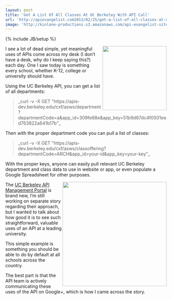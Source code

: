 ```yaml
---
layout: post
title: 'Get A List Of All Classes At UC Berkeley With API Call'
url: 'http://apievangelist.com2013/02/25/get-a-list-of-all-classes-at-uc-berkeley-with-api-call/'
image: 'http://kinlane-productions.s3.amazonaws.com/api-evangelist-site/blog/berkeley-api-central.png'
---
```

{% include JB/setup %}
<p>
     <a href="https://developer.berkeley.edu/" target="_blank"><img src="https://s3.amazonaws.com/kinlane-productions/api-evangelist/university/uc-berkeley/berkeley-api-central.png"  width="200" align="right" /></a>
</p>
<p>
     I see a lot of dead simple, yet meaningful uses of APIs come across my desk (I don’t have a desk, why do I keep saying this?) each day. One I saw today is something every school, whether K-12, college or university should have.
</p>
<p>
     Using the UC Berkeley API, you can get a list of all departments:
</p>
<blockquote>
     _curl -v -X GET "https://apis-dev.berkeley.edu/cxf/asws/department?departmentCode=a&amp;app_id=309fe68e&amp;app_key=51b9d67dc4f0501eed763822a641b17b"_
</blockquote>
<p>
     Then with the proper department code you can pull a list of classes:
</p>
<blockquote>
     _curl -v -X GET "https://apis-dev.berkeley.edu/cxf/asws/classoffering?departmentCode=ARCH&amp;app_id=your-id&amp;app_key=your-key"_
</blockquote>
<p>
     With the proper keys, anyone can easily pull relevant UC Berkeley department and class data to use in website or app, or even populate a Google Spreadsheet for other purposes.
</p>
<p>
     <a href="https://developer.berkeley.edu/" target="_blank"><img src="https://s3.amazonaws.com/kinlane-productions/api-evangelist/university/uc-berkeley/uc-berkeley-get-classes.jpg"  width="325" align="right" /></a>
</p>
<p>
     The <a title="UC Berkeley API Management" href="https://developer.berkeley.edu/">UC Berkeley API Management Portal</a> is brand new, I’m still working on separate story regarding their approach, but I wanted to talk about how good it is to see such straightforward, valuable uses of an API at a leading university.
</p>
<p>
     This simple example is something you should be able to do by default at all schools across the country.
</p>
<p>
     The best part is that the API team is actively communicating these uses of the API on Google+, which is how I came across the story.
</p>
